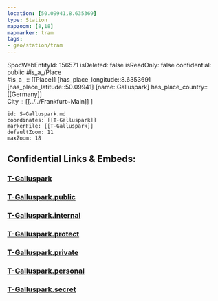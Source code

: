```yaml
---
location: [50.09941,8.635369] 
type: Station 
mapzoom: [8,18] 
mapmarker: tram 
tags:
- geo/station/tram
---
```

SpocWebEntityId: 156571
isDeleted: false
isReadOnly: false
confidential: public
#is_a_/Place  
#is_a_ :: [[Place]] 
[has_place_longitude::8.635369] 
[has_place_latitude::50.09941] 
[name::Galluspark] 
has_place_country:: [[Germany]]  
City :: [[../../Frankfurt~Main]] ] 


```leaflet
id: S-Galluspark.md
coordinates: [[T-Galluspark]] 
markerFile: [[T-Galluspark]] 
defaultZoom: 11 
maxZoom: 18
```


## Confidential Links & Embeds: 

### [T-Galluspark](/_Standards/Earth/Continent/Europe/Europe~Central/Germany/Germany~West/Hessen/counties~Hessen/Frankfurt~Main/Stations-FFM~T/T-Galluspark.md) 

### [T-Galluspark.public](/_public/Earth/Continent/Europe/Europe~Central/Germany/Germany~West/Hessen/counties~Hessen/Frankfurt~Main/Stations-FFM~T/T-Galluspark.public.md) 

### [T-Galluspark.internal](/_internal/Earth/Continent/Europe/Europe~Central/Germany/Germany~West/Hessen/counties~Hessen/Frankfurt~Main/Stations-FFM~T/T-Galluspark.internal.md) 

### [T-Galluspark.protect](/_protect/Earth/Continent/Europe/Europe~Central/Germany/Germany~West/Hessen/counties~Hessen/Frankfurt~Main/Stations-FFM~T/T-Galluspark.protect.md) 

### [T-Galluspark.private](/_private/Earth/Continent/Europe/Europe~Central/Germany/Germany~West/Hessen/counties~Hessen/Frankfurt~Main/Stations-FFM~T/T-Galluspark.private.md) 

### [T-Galluspark.personal](/_personal/Earth/Continent/Europe/Europe~Central/Germany/Germany~West/Hessen/counties~Hessen/Frankfurt~Main/Stations-FFM~T/T-Galluspark.personal.md) 

### [T-Galluspark.secret](/_secret/Earth/Continent/Europe/Europe~Central/Germany/Germany~West/Hessen/counties~Hessen/Frankfurt~Main/Stations-FFM~T/T-Galluspark.secret.md)

